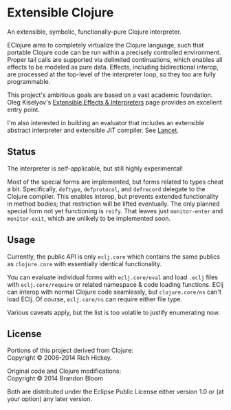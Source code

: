 # Extensible Clojure

An extensible, symbolic, functionally-pure Clojure interpreter.

EClojure aims to completely virtualize the Clojure language, such that
portable Clojure code can be run within a precisely controlled environment.
Proper tail calls are supported via delimited continuations, which enables all
effects to be modeled as pure data. Effects, including bidirectional interop,
are processed at the top-level of the interpreter loop, so they too are fully
programmable.

This project's ambitious goals are based on a vast academic foundation.  Oleg
Kiselyov's [Extensible Effects & Interpreters][1] page provides an excellent
entry point.

I'm also interested in building an evaluator that includes an extensible
abstract interpreter and extensible JIT compiler. See [Lancet][2].


## Status

The interpreter is self-applicable, but still highly experimental!

Most of the special forms are implemented, but forms related to types cheat a
bit. Specifically, `deftype`, `defprotocol`, and `defrecord` delegate to the
Clojure compiler. This enables interop, but prevents extended functionality in
method bodies; that restriction will be lifted eventually. The only planned
special form not yet functioning is `reify`. That leaves just `monitor-enter`
and `monitor-exit`, which are unlikely to be implemented soon.


## Usage

Currently, the public API is only `eclj.core` which contains the same publics
as `clojure.core` with essentially identical functionality.

You can evaluate individual forms with `eclj.core/eval` and load `.eclj` files
with `eclj.core/require` or related namespace & code loading functions. EClj
can interop with normal Clojure code seamlessly, but `clojure.core/ns` can't
load EClj. Of course, `eclj.core/ns` can require either file type.

Various caveats apply, but the list is too volatile to justify enumerating now.



## License

Portions of this project derived from Clojure:  
Copyright © 2006-2014 Rich Hickey.

Original code and Clojure modifications:  
Copyright © 2014 Brandon Bloom

Both are distributed under the Eclipse Public License either version 1.0 or
(at your option) any later version.


[1]: http://okmij.org/ftp/Haskell/extensible/
[2]: https://github.com/TiarkRompf/lancet
